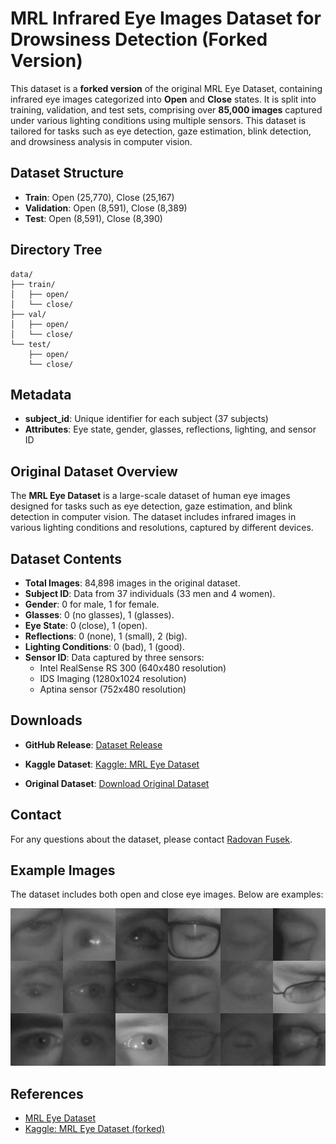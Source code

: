 # MRL Infrared Eye Images Dataset for Drowsiness Detection (Forked Version)

This dataset is a **forked version** of the original MRL Eye Dataset, containing infrared eye images categorized into **Open** and **Close** states. It is split into training, validation, and test sets, comprising over **85,000 images** captured under various lighting conditions using multiple sensors. This dataset is tailored for tasks such as eye detection, gaze estimation, blink detection, and drowsiness analysis in computer vision.

## Dataset Structure

- **Train**: Open (25,770), Close (25,167)
- **Validation**: Open (8,591), Close (8,389)
- **Test**: Open (8,591), Close (8,390)

## Directory Tree
```plaintext
data/
├── train/
│   ├── open/
│   └── close/
├── val/
│   ├── open/
│   └── close/
└── test/
    ├── open/
    └── close/ 
```



## Metadata

- **subject_id**: Unique identifier for each subject (37 subjects)
- **Attributes**: Eye state, gender, glasses, reflections, lighting, and sensor ID

## Original Dataset Overview

The **MRL Eye Dataset** is a large-scale dataset of human eye images designed for tasks such as eye detection, gaze estimation, and blink detection in computer vision. The dataset includes infrared images in various lighting conditions and resolutions, captured by different devices.

## Dataset Contents

- **Total Images**: 84,898 images in the original dataset.
- **Subject ID**: Data from 37 individuals (33 men and 4 women).
- **Gender**: 0 for male, 1 for female.
- **Glasses**: 0 (no glasses), 1 (glasses).
- **Eye State**: 0 (close), 1 (open).
- **Reflections**: 0 (none), 1 (small), 2 (big).
- **Lighting Conditions**: 0 (bad), 1 (good).
- **Sensor ID**: Data captured by three sensors:
  - Intel RealSense RS 300 (640x480 resolution)
  - IDS Imaging (1280x1024 resolution)
  - Aptina sensor (752x480 resolution)

## Downloads
- **GitHub Release**: [Dataset Release](https://github.com/akashshingha850/affective_computing_project/releases/tag/dataset)
- **Kaggle Dataset**: [Kaggle: MRL Eye Dataset](https://www.kaggle.com/datasets/akashshingha850/mrl-eye-dataset)


- **Original Dataset**: [Download Original Dataset](http://mrl.cs.vsb.cz/data/eyedataset/mrlEyes_2018_01.zip)



## Contact

For any questions about the dataset, please contact [Radovan Fusek](http://mrl.cs.vsb.cz//people/fusek/).

## Example Images

The dataset includes both open and close eye images. Below are examples:

![Eye Image Example](/data/assets/collage.jpg)

## References

- [MRL Eye Dataset](http://mrl.cs.vsb.cz/eyedataset)
- [Kaggle: MRL Eye Dataset (forked)](https://www.kaggle.com/datasets/imadeddinedjerarda/mrl-eye-dataset)